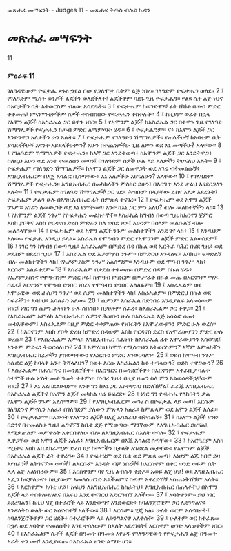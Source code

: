 ﻿
 መጽሐፈ መሣፍንት - Judges 11 - መጽሐፍ ቅዱስ ብሉይ ኪዳን
# መጽሐፈ መሣፍንት
11
### ምዕራፍ 11
ገለዓዳዊውም ዮፍታሔ ጽኑዕ ኃያል ሰው የጋለሞታ ሴትም ልጅ ነበረ። ገለዓድም ዮፍታሔን ወለደ።
2 ፤ የገለዓድም ሚስት ወንዶች ልጆችን ወለደችለት፤ ልጆችዋም ባደጉ ጊዜ ዮፍታሔን። የልዩ ሴት ልጅ ነህና በአባታችን ቤት አትወርስም ብለው አሳደዱት።
3 ፤ ዮፍታሔም ከወንድሞቹ ፊት ሸሽቶ በጦብ ምድር ተቀመጠ፤ ምናምንቴዎችም ሰዎች ተሰብስበው ዮፍታሔን ተከተሉት።
4 ፤ ከዚያም ወራት በኋላ የአሞን ልጆች ከእስራኤል ጋር ይዋጉ ነበር።
5 ፤ የአሞንም ልጆች ከእስራኤል ጋር በተዋጉ ጊዜ የገለዓድ ሽማግሌዎች ዮፍታሔን ከጦብ ምድር ለማምጣት ሄዱ።
6 ፤ ዮፍታሔንም። ና፥ ከአሞን ልጆች ጋር እንድንዋጋ አለቃችን ሁን አሉት።
7 ፤ ዮፍታሔም የገለዓድን ሽማግሌዎች። የጠላችሁኝ ከአባቴም ቤት ያሳደዳችሁኝ እናንተ አይደላችሁምን? አሁን በተጨነቃችሁ ጊዜ ለምን ወደ እኔ መጣችሁ? አላቸው።
8 ፤ የገለዓድም ሽማግሌዎች ዮፍታሔን። ከእኛ ጋር እንድትወጣ፥ ከአሞንም ልጆች ጋር እንድትዋጋ፥ ስለዚህ አሁን ወደ አንተ ተመልሰን መጣን፤ በገለዓድም ሰዎች ሁሉ ላይ አለቃችን ትሆናለህ አሉት።
9 ፤ ዮፍታሔም የገለዓድን ሽማግሌዎች። ከአሞን ልጆች ጋር ለመዋጋት ወደ አገሬ ብትመልሱኝ፥ እግዚአብሔርም በእጄ አሳልፎ ቢሰጣቸው፥ እኔ አለቃችሁ እሆናለሁን? አላቸው።
10 ፤ የገለዓድም ሽማግሌዎች ዮፍታሔን። እግዚአብሔር በመካከላችን ምስክር ይሁን፤ በእርግጥ እንደ ቃልህ እናደርጋለን አሉት።
11 ፤ ዮፍታሔም ከገለዓድ ሽማግሌዎች ጋር ሄደ፥ ሕዝቡም በላያቸው ራስና አለቃ አደረጉት፤ ዮፍታሔም ቃሉን ሁሉ በእግዚአብሔር ፊት በምጽጳ ተናገረ።
12 ፤ ዮፍታሔም ወደ አሞን ልጆች ንጉሥ። አገሬን ለመውጋት ወደ እኔ የምትመጣ አንተ ከእኔ ጋር ምን አለህ? ብሎ መልክተኞችን ላከ።
13 ፤ የአሞንም ልጆች ንጉሥ የዮፍታሔን መልክተኞች። እስራኤል ከግብፅ በወጣ ጊዜ ከአርኖን ጀምሮ እስከ ያቦቅና እስከ ዮርዳኖስ ድረስ ምድሬን ስለ ወሰደ ነው፤ አሁንም በሰላም መልሱልኝ ብሎ መለሰላቸው።
14 ፤ ዮፍታሔም ወደ አሞን ልጆች ንጉሥ መልክተኞችን እንደ ገና ላከ፥
15 ፤ እንዲህም አለው። ዮፍታሔ እንዲህ ይላል። እስራኤል የሞዓብን ምድር የአሞንንም ልጆች ምድር አልወሰደም፤
16 ፤ ነገር ግን ከግብፅ በወጣ ጊዜ፥ እስራኤልም በምድረ በዳ በኩል ወደ ኤርትራ ባሕር በሄደ ጊዜ፥ ወደ ቃዴስም በደረሰ ጊዜ፥
17 ፤ እስራኤል ወደ ኤዶምያስ ንጉሥ። በምድርህ እንዳልፍ፥ እባክህ፥ ፍቀድልኝ ብሎ መልክተኞችን ላከ፤ የኤዶምያስም ንጉሥ አልሰማም። እንዲሁም ወደ ሞዓብ ንጉሥ ላከ፥ እርሱም አልፈቀደም።
18 ፤ እስራኤልም በቃዴስ ተቀመጠ። በምድረ በዳም በኩል ሄዱ፥ የኤዶምያስንና የሞዓብንም ምድር ዞሩ፤ ከሞዓብ ምድርም በምሥራቅ በኩል መጡ በአርኖንም ማዶ ሰፈሩ፤ አርኖንም የሞዓብ ድንበር ነበረና የሞዓብን ድንበር አላለፉም።
19 ፤ እስራኤልም ወደ አሞራዊው ወደ ሐሴቦን ንጉሥ ወደ ሴዎን መልክተኞችን ላከ፤ እስራኤልም። በምድርህ በኩል ወደ ስፍራችን፥ እባክህ፥ አሳልፈን አለው።
20 ፤ ሴዎንም እስራኤል በድንበሩ እንዲያልፍ አላመነውም ነበር፤ ነገር ግን ሴዎን ሕዝቡን ሁሉ ሰበሰበ፥ በያሀጽም ሰፈረ፥ ከእስራኤልም ጋር ተዋጋ።
21 ፤ የእስራኤልም አምላክ እግዚአብሔር ሴዎንና ሕዝቡን ሁሉ በእስራኤል እጅ አሳልፎ ሰጠ፥ መቱአቸውም፤ እስራኤልም በዚያ ምድር ተቀምጠው የነበሩትን የአሞራውያንን ምድር ሁሉ ወረሰ።
22 ፤ ከአርኖንም እስከ ያቦቅ ድረስ ከምድረ በዳውም እስከ ዮርዳኖስ ድረስ የአሞራውያንን ምድር ሁሉ ወረሱ።
23 ፤ የእስራኤልም አምላክ እግዚአብሔር ከሕዝቡ ከእስራኤል ፊት አሞራውያንን አስወገደ፤ አንተም ምድሩን ትወርሳለህን?
24 ፤ አምላክህ ካሞሽ የሚሰጥህን አትወርስምን? እኛም አምላካችን እግዚአብሔር ከፊታችን ያስወጣቸውን የእነርሱን ምድር እንወርሳለን።
25 ፤ ወይስ ከሞዓብ ንጉሥ ከሴፎር ልጅ ከባላቅ አንተ ትሻላለህን? በውኑ እርሱ እስራኤልን ከቶ ተጣላውን? ወይስ ተዋጋውን?
26 ፤ እስራኤልም በሐሴቦንና በመንደሮችዋ፥ በአሮዔርና በመንደሮችዋ፥ በአርኖንም አቅራቢያ ባሉት ከተሞች ሁሉ ሦስት መቶ ዓመት ተቀምጦ በነበረ ጊዜ፥ በዚያ ዘመን ስለ ምን አልወሰዳችኋቸውም ነበር?
27 ፤ እኔ አልበደልሁህም፥ አንተ ግን ከእኔ ጋር እየተዋጋህ በድለኸኛል፤ ፈራጁ እግዚአብሔር በእስራኤል ልጆችና በአሞን ልጆች መካከል ዛሬ ይፍረድ።
28 ፤ ነገር ግን ዮፍታሔ የላከበትን ቃል የአሞን ልጆች ንጉሥ አልሰማም።
29 ፤ የእግዚአብሔርም መንፈስ በዮፍታሔ ላይ መጣ፤ እርሱም ገለዓድንና ምናሴን አለፈ፥ በገለዓድም ያለውን ምጽጳን አለፈ፥ ከምጽጳም ወደ አሞን ልጆች አለፈ።
30 ፤ ዮፍታሔም። በእውነት የአሞንን ልጆች በእጄ አሳልፈህ ብትሰጠኝ፥
31 ፤ ከአሞን ልጆች ዘንድ በደኅና በተመለስሁ ጊዜ፥ ሊገናኘኝ ከቤቴ ደጅ የሚወጣው ማንኛውም ለእግዚአብሔር ይሆናል፤ ለሚቃጠልም መሥዋዕት አቀርበዋለሁ ብሎ ለእግዚአብሔር ስእለት ተሳለ።
32 ፤ ዮፍታሔም ሊዋጋቸው ወደ አሞን ልጆች አለፈ፥ እግዚአብሔርም በእጁ አሳልፎ ሰጣቸው።
33 ፤ ከአሮዔርም እስከ ሚኒትና እስከ አቤልክራሚም ድረስ ሀያ ከተሞችን በታላቅ አገዳደል መታቸው። የአሞንም ልጆች በእስራኤል ልጆች ፊት ተዋረዱ።
34 ፤ ዮፍታሄም ወደ ቤቱ ወደ ምጽጳ መጣ፥ እነሆም ልጁ ከበሮ ይዛ እየዘፈነች ልትገናኘው ወጣች፤ ለእርሱም አንዲት ብቻ ነበረች፤ ከእርስዋም በቀር ወንድ ወይም ሴት ሌላ ልጅ አልነበረውም።
35 ፤ እርስዋንም ባየ ጊዜ ልብሱን ቀድዶ። አወይ ልጄ ሆይ! ወደ እግዚአብሔር አፌን ከፍቻለሁና፥ ከዚያውም እመለስ ዘንድ አልችልምና በጣም አዋረድሽኝ አስጨነቅሽኝም አላት።
36 ፤ እርስዋም። አባቴ ሆይ፥ አፍህን ለእግዚአብሔር ከከፈትህ፥ እግዚአብሔር በጠላቶችህ በአሞን ልጆች ላይ ተበቅሎልሃልና በአፍህ እንደ ተናገርህ አድርግብኝ አለችው።
37 ፤ አባትዋንም። ይህ ነገር ይደረግልኝ፤ ከዚህ ሄጄ በተራሮች ላይ እንድወጣና እንድወርድ፥ ከባልንጀሮቼም ጋር ለድንግልናዬ እንዳለቅስ ሁለት ወር አሰናብተኝ አለችው።
38 ፤ እርሱም። ሂጂ አለ። ሁለት ወርም አሰናበታት፤ ከባልንጀሮችዋም ጋር ሄደች፥ በተራሮችም ላይ ለድንግልናዋ አለቀሰች።
39 ፤ ሁለትም ወር ከተፈጸመ በኋላ ወደ አባትዋ ተመለሰች፥ እንደ ተሳለውም ስእለት አደረገባት፤ እርስዋም ወንድ አላወቀችም ነበር።
40 ፤ የእስራኤልም ሴቶች ልጆች በዓመት በዓመቱ እየሄዱ የገለዓዳዊውን የዮፍታሔን ልጅ በዓመት አራት ቀን ሙሾ እንዲያወጡ በእስራኤል ዘንድ ልማድ ሆነ።
